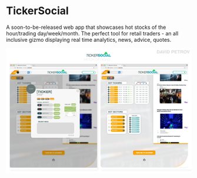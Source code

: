 # TickerSocial

A soon-to-be-released web app that showcases hot stocks of the hour/trading day/week/month. 
The perfect tool for retail traders - an all inclusive gizmo displaying real time analytics, news, advice, quotes.

![](showcase.png)
